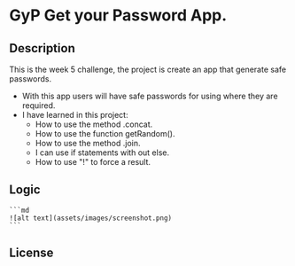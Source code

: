 # GyP Get your Password App.

## Description

This is the week 5 challenge, the project is create an app that generate safe passwords.

- With this app users will have safe passwords for using where they are required.
- I have learned in this project:
  - How to use the method .concat.
  - How to use the function getRandom().
  - How to use the method .join.
  - I can use if statements with out else.
  - How to use "!" to force a result.



## Logic 

    ```md
    ![alt text](assets/images/screenshot.png)
    ```



## License


